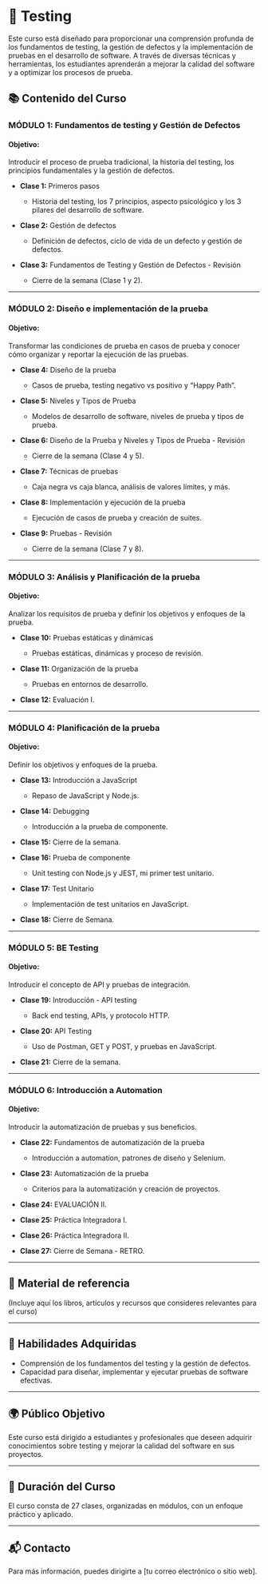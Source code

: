 # 🚀 Testing

Este curso está diseñado para proporcionar una comprensión profunda de los fundamentos de testing, la gestión de defectos y la implementación de pruebas en el desarrollo de software. A través de diversas técnicas y herramientas, los estudiantes aprenderán a mejorar la calidad del software y a optimizar los procesos de prueba.

## 📚 Contenido del Curso

### **MÓDULO 1: Fundamentos de testing y Gestión de Defectos**
#### Objetivo:
Introducir el proceso de prueba tradicional, la historia del testing, los principios fundamentales y la gestión de defectos.

- **Clase 1:** Primeros pasos
  - Historia del testing, los 7 principios, aspecto psicológico y los 3 pilares del desarrollo de software.

- **Clase 2:** Gestión de defectos
  - Definición de defectos, ciclo de vida de un defecto y gestión de defectos.

- **Clase 3:** Fundamentos de Testing y Gestión de Defectos - Revisión
  - Cierre de la semana (Clase 1 y 2).

---

### **MÓDULO 2: Diseño e implementación de la prueba**
#### Objetivo:
Transformar las condiciones de prueba en casos de prueba y conocer cómo organizar y reportar la ejecución de las pruebas.

- **Clase 4:** Diseño de la prueba
  - Casos de prueba, testing negativo vs positivo y “Happy Path”.

- **Clase 5:** Niveles y Tipos de Prueba
  - Modelos de desarrollo de software, niveles de prueba y tipos de prueba.

- **Clase 6:** Diseño de la Prueba y Niveles y Tipos de Prueba - Revisión
  - Cierre de la semana (Clase 4 y 5).

- **Clase 7:** Técnicas de pruebas
  - Caja negra vs caja blanca, análisis de valores límites, y más.

- **Clase 8:** Implementación y ejecución de la prueba
  - Ejecución de casos de prueba y creación de suites.

- **Clase 9:** Pruebas - Revisión
  - Cierre de la semana (Clase 7 y 8).

---

### **MÓDULO 3: Análisis y Planificación de la prueba**
#### Objetivo:
Analizar los requisitos de prueba y definir los objetivos y enfoques de la prueba.

- **Clase 10:** Pruebas estáticas y dinámicas
  - Pruebas estáticas, dinámicas y proceso de revisión.

- **Clase 11:** Organización de la prueba
  - Pruebas en entornos de desarrollo.

- **Clase 12:** Evaluación I.

---

### **MÓDULO 4: Planificación de la prueba**
#### Objetivo:
Definir los objetivos y enfoques de la prueba.

- **Clase 13:** Introducción a JavaScript
  - Repaso de JavaScript y Node.js.

- **Clase 14:** Debugging
  - Introducción a la prueba de componente.

- **Clase 15:** Cierre de la semana.
  
- **Clase 16:** Prueba de componente
  - Unit testing con Node.js y JEST, mi primer test unitario.

- **Clase 17:** Test Unitario
  - Implementación de test unitarios en JavaScript.

- **Clase 18:** Cierre de Semana.
  
---

### **MÓDULO 5: BE Testing**
#### Objetivo:
Introducir el concepto de API y pruebas de integración.

- **Clase 19:** Introducción - API testing
  - Back end testing, APIs, y protocolo HTTP.

- **Clase 20:** API Testing
  - Uso de Postman, GET y POST, y pruebas en JavaScript.

- **Clase 21:** Cierre de la semana.
  
---

### **MÓDULO 6: Introducción a Automation**
#### Objetivo:
Introducir la automatización de pruebas y sus beneficios.

- **Clase 22:** Fundamentos de automatización de la prueba
  - Introducción a automation, patrones de diseño y Selenium.

- **Clase 23:** Automatización de la prueba
  - Criterios para la automatización y creación de proyectos.

- **Clase 24:** EVALUACIÓN II.

- **Clase 25:** Práctica Integradora I.

- **Clase 26:** Práctica Integradora II.

- **Clase 27:** Cierre de Semana - RETRO.

---

## 📖 Material de referencia
(Incluye aquí los libros, artículos y recursos que consideres relevantes para el curso)

---

## 🔑 Habilidades Adquiridas
- Comprensión de los fundamentos del testing y la gestión de defectos.
- Capacidad para diseñar, implementar y ejecutar pruebas de software efectivas.

---

## 🌍 Público Objetivo
Este curso está dirigido a estudiantes y profesionales que deseen adquirir conocimientos sobre testing y mejorar la calidad del software en sus proyectos.

---

## 📅 Duración del Curso
El curso consta de 27 clases, organizadas en módulos, con un enfoque práctico y aplicado.

---

## 📬 Contacto
Para más información, puedes dirigirte a [tu correo electrónico o sitio web].
